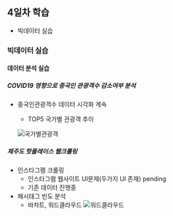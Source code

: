 ## 4일차 학습
- 빅데이터 실습

### 빅데이터 실습
#### 데이터 분석 실습

##### COVID19 영향으로 중국인 관광객수 감소여부 분석
- 중국인관광객수 데이터 시각화 계속
    - TOP5 국가별 관광객 추이

    ![국가별관광객]()

##### 제주도 핫플레이스 웹크롤링
- 인스타그램 크롤링
    - 인스타그램 웹사이트 UI문제(두가지 UI 존재) pending
    - 기존 데이터 진행중
- 해시태그 빈도 분석
    - 바차트, 워드클라우드
    ![워드클라우드]()